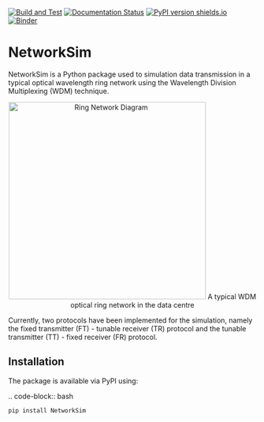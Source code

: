 [![Build and Test](https://img.shields.io/github/workflow/status/HYang1996/NetworkSim/Build%20and%20Test?logo=github)](https://github.com/HYang1996/NetworkSim/actions?query=workflow%3A%22Build+and+Test%22)
[![Documentation Status](https://readthedocs.org/projects/networksim/badge/?version=latest)](https://networksim.readthedocs.io/en/latest/)
[![PyPI version shields.io](https://img.shields.io/pypi/v/NetworkSim)](https://pypi.org/project/NetworkSim/)
[![Binder](https://mybinder.org/badge_logo.svg)](https://mybinder.org/v2/gh/HYang1996/NetworkSim/master?filepath=examples)

# NetworkSim

NetworkSim is a Python package used to simulation data transmission in a typical optical wavelength ring network using the Wavelength Division Multiplexing (WDM) technique.

<div style="text-align:center">
    <img width="400" src="/docs/source/images/Ring-Network-Diagram.png" alt="Ring Network Diagram">
    A typical WDM optical ring network in the data centre
</div>

Currently, two protocols have been implemented for the simulation, namely the fixed transmitter (FT) - tunable receiver (TR) protocol and the tunable transmitter (TT) - fixed receiver (FR) protocol.

## Installation

The package is available via PyPI using:

.. code-block:: bash

    pip install NetworkSim